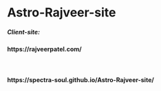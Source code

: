 # Astro-Rajveer-site


<h5>Client-site:<h4>https://rajveerpatel.com/</h4></h5><br>
<h4>https://spectra-soul.github.io/Astro-Rajveer-site/</h4>

